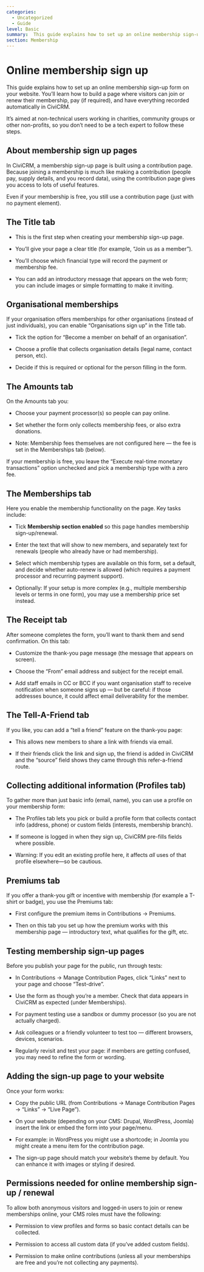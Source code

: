 ```yaml
---
categories:
  - Uncategorized
  - Guide  
level: Basic  
summary:  This guide explains how to set up an online membership sign-up form on your website.
section: Membership
---
```


# Online membership sign up


This guide explains how to set up an online membership sign-up form on your website. You’ll learn how to build a page where visitors can join or renew their membership, pay (if required), and have everything recorded automatically in CiviCRM.

It’s aimed at non-technical users working in charities, community groups or other non-profits, so you don’t need to be a tech expert to follow these steps.

## **About membership sign up pages**

In CiviCRM, a membership sign-up page is built using a contribution page. Because joining a membership is much like making a contribution (people pay, supply details, and you record data), using the contribution page gives you access to lots of useful features.

Even if your membership is free, you still use a contribution page (just with no payment element).

## **The Title tab**

* This is the first step when creating your membership sign-up page.

* You’ll give your page a clear title (for example, “Join us as a member”).

* You’ll choose which financial type will record the payment or membership fee.

* You can add an introductory message that appears on the web form; you can include images or simple formatting to make it inviting.

## **Organisational memberships**

If your organisation offers memberships for other organisations (instead of just individuals), you can enable “Organisations sign up” in the Title tab.

* Tick the option for “Become a member on behalf of an organisation”.

* Choose a profile that collects organisation details (legal name, contact person, etc).

* Decide if this is required or optional for the person filling in the form.

## **The Amounts tab**

On the Amounts tab you:

* Choose your payment processor(s) so people can pay online.

* Set whether the form only collects membership fees, or also extra donations.

* Note: Membership fees themselves are not configured here — the fee is set in the Memberships tab (below).

If your membership is free, you leave the “Execute real-time monetary transactions” option unchecked and pick a membership type with a zero fee.

## **The Memberships tab**

Here you enable the membership functionality on the page. Key tasks include:

* Tick **Membership section enabled** so this page handles membership sign-up/renewal.

* Enter the text that will show to new members, and separately text for renewals (people who already have or had membership).

* Select which membership types are available on this form, set a default, and decide whether auto-renew is allowed (which requires a payment processor and recurring payment support).

* Optionally: If your setup is more complex (e.g., multiple membership levels or terms in one form), you may use a membership price set instead.

## **The Receipt tab**

After someone completes the form, you’ll want to thank them and send confirmation. On this tab:

* Customize the thank-you page message (the message that appears on screen).

* Choose the “From” email address and subject for the receipt email.

* Add staff emails in CC or BCC if you want organisation staff to receive notification when someone signs up — but be careful: if those addresses bounce, it could affect email deliverability for the member.

## **The Tell-A-Friend tab**

If you like, you can add a “tell a friend” feature on the thank-you page:

* This allows new members to share a link with friends via email.

* If their friends click the link and sign up, the friend is added in CiviCRM and the “source” field shows they came through this refer-a-friend route.

## **Collecting additional information (Profiles tab)**

To gather more than just basic info (email, name), you can use a profile on your membership form:

* The Profiles tab lets you pick or build a profile form that collects contact info (address, phone) or custom fields (interests, membership branch).

* If someone is logged in when they sign up, CiviCRM pre-fills fields where possible.

* Warning: If you edit an existing profile here, it affects *all* uses of that profile elsewhere—so be cautious.

## **Premiums tab**

If you offer a thank-you gift or incentive with membership (for example a T-shirt or badge), you use the Premiums tab:

* First configure the premium items in Contributions → Premiums.

* Then on this tab you set up how the premium works with this membership page — introductory text, what qualifies for the gift, etc.

## **Testing membership sign-up pages**

Before you publish your page for the public, run through tests:

* In Contributions → Manage Contribution Pages, click “Links” next to your page and choose “Test-drive”.

* Use the form as though you’re a member. Check that data appears in CiviCRM as expected (under Memberships).

* For payment testing use a sandbox or dummy processor (so you are not actually charged).

* Ask colleagues or a friendly volunteer to test too — different browsers, devices, scenarios.

* Regularly revisit and test your page: if members are getting confused, you may need to refine the form or wording.

## **Adding the sign-up page to your website**

Once your form works:

* Copy the public URL (from Contributions → Manage Contribution Pages → “Links” → “Live Page”).

* On your website (depending on your CMS: Drupal, WordPress, Joomla) insert the link or embed the form into your page/menu.

* For example: in WordPress you might use a shortcode; in Joomla you might create a menu item for the contribution page.

* The sign-up page should match your website’s theme by default. You can enhance it with images or styling if desired.

## **Permissions needed for online membership sign-up / renewal**

To allow both anonymous visitors and logged-in users to join or renew memberships online, your CMS roles must have the following:

* Permission to view profiles and forms so basic contact details can be collected.

* Permission to access all custom data (if you’ve added custom fields).

* Permission to make online contributions (unless all your memberships are free and you’re not collecting any payments).
